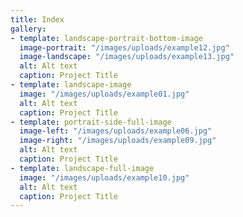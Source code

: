 ```yaml
---
title: Index
gallery:
- template: landscape-portrait-bottom-image
  image-portrait: "/images/uploads/example12.jpg"
  image-landscape: "/images/uploads/example13.jpg"
  alt: Alt text
  caption: Project Title
- template: landscape-image
  image: "/images/uploads/example01.jpg"
  alt: Alt text
  caption: Project Title
- template: portrait-side-full-image
  image-left: "/images/uploads/example06.jpg"
  image-right: "/images/uploads/example09.jpg"
  alt: Alt text
  caption: Project Title
- template: landscape-full-image
  image: "/images/uploads/example10.jpg"
  alt: Alt text
  caption: Project Title
---
```


